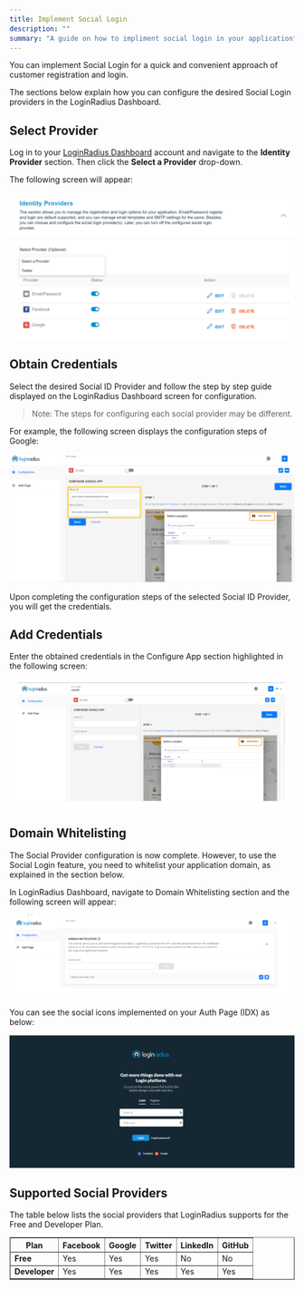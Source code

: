 ```yaml
---
title: Implement Social Login
description: ""
summary: "A guide on how to impliment social login in your application"
---
```


You can implement Social Login for a quick and convenient approach of customer registration and login.

The sections below explain how you can configure the desired Social Login providers in the LoginRadius Dashboard.


## Select Provider

Log in to your [LoginRadius Dashboard](https://dashboard.loginradius.com/dashboard) account and navigate to the **Identity Provider** section. Then click the **Select a Provider** drop-down.

The following screen will appear:

<div style="text-align:center">
  <img src="../assets/select_provider.png" alt="select-provider" />
</div>

## Obtain Credentials

Select the desired Social ID Provider and follow the step by step guide displayed on the LoginRadius Dashboard screen for configuration.

> Note: The steps for configuring each social provider may be different.

For example, the following screen displays the configuration steps of Google:

<div style="text-align:center">
  <img src="../assets/dev_console_google.png" alt="google-developer-console" />
</div>

Upon completing the configuration steps of the selected Social ID Provider, you will get the credentials.

## Add Credentials

Enter the obtained credentials in the Configure App section highlighted in the following screen:

<div style="text-align:center">
  <img src="../assets/social_configure.png" alt="Configure social login" />
</div>

## Domain Whitelisting

The Social Provider configuration is now complete. However, to use the Social Login feature, you need to whitelist your application domain, as explained in the section below.

In LoginRadius Dashboard, navigate to Domain Whitelisting section and the following screen will appear:


<div style="text-align:center">
  <img src="../assets/domain_whitelist.png" alt="Whitlist the domain" />
</div>

 You can see the social icons implemented on your Auth Page (IDX) as below:

<div style="text-align:center">
  <img src="../assets/social_login_idx.png" alt="Whitlist the domain" />
</div>

## Supported Social Providers

The table below lists the social providers that LoginRadius supports for the Free and Developer Plan. 

<table border="1">
 <tr> 
   <th><strong> Plan </strong></th> 
   <th><strong> Facebook </strong></th> 
   <th><strong> Google </strong></th>   
   <th><strong> Twitter </strong></th> 
   <th><strong> LinkedIn </strong></th> 
   <th><strong> GitHub </strong></th>   
  </tr>
 <tr> 
   <td> <strong>Free</strong> </td> 
   <td> Yes </td> 
   <td> Yes </td>   
   <td> Yes </td> 
   <td> No </td> 
   <td> No </td>   
  </tr>
 <tr> 
   <td> <strong>Developer <strong> </td> 
   <td> Yes </td> 
   <td> Yes </td>   
   <td> Yes </td> 
   <td> Yes </td> 
   <td> Yes </td>   
  </tr>
</table>
